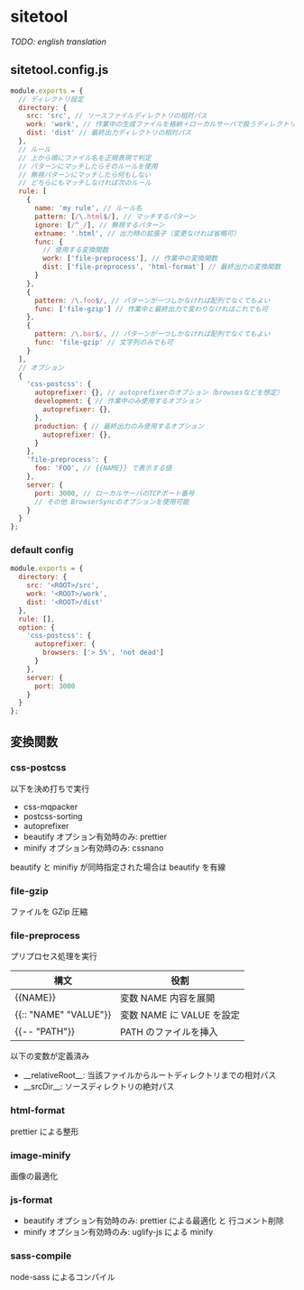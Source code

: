 # sitetool

_TODO: english translation_

## sitetool.config.js

```javascript
module.exports = {
  // ディレクトリ設定
  directory: {
    src: 'src', // ソースファイルディレクトリの相対パス
    work: 'work', // 作業中の生成ファイルを格納＋ローカルサーバで扱うディレクトリの相対パス
    dist: 'dist' // 最終出力ディレクトリの相対パス
  },
  // ルール
  // 上から順にファイル名を正規表現で判定
  // パターンにマッチしたらそのルールを使用
  // 無視パターンにマッチしたら何もしない
  // どちらにもマッチしなければ次のルール
  rule: [
    {
      name: 'my rule', // ルール名
      pattern: [/\.html$/], // マッチするパターン
      ignore: [/^_/], // 無視するパターン
      extname: '.html', // 出力時の拡張子（変更なければ省略可）
      func: {
        // 使用する変換関数
        work: ['file-preprocess'], // 作業中の変換関数
        dist: ['file-preprocess', 'html-format'] // 最終出力の変換関数
      }
    },
    {
      pattern: /\.foo$/, // パターンが一つしかなければ配列でなくてもよい
      func: ['file-gzip'] // 作業中と最終出力で変わりなければこれでも可
    },
    {
      pattern: /\.bar$/, // パターンが一つしかなければ配列でなくてもよい
      func: 'file-gzip' // 文字列のみでも可
    }
  ],
  // オプション
  {
    'css-postcss': {
      autoprefixer: {}, // autoprefixerのオプション（browsesなどを想定）
      development: { // 作業中のみ使用するオプション
        autoprefixer: {},
      },
      production: { // 最終出力のみ使用するオプション
        autoprefixer: {},
      }
    },
    'file-preprocess': {
      foo: 'FOO', // {{NAME}} で表示する値
    },
    server: {
      port: 3000, // ローカルサーバのTCPポート番号
      // その他 BrowserSyncのオプションを使用可能
    }
  }
};
```

### default config

```javascript
module.exports = {
  directory: {
    src: '<ROOT>/src',
    work: '<ROOT>/work',
    dist: '<ROOT>/dist'
  },
  rule: [],
  option: {
    'css-postcss': {
      autoprefixer: {
        browsers: ['> 5%', 'not dead']
      }
    },
    server: {
      port: 3000
    }
  }
};
```

## 変換関数

### css-postcss

以下を決め打ちで実行

- css-mqpacker
- postcss-sorting
- autoprefixer
- beautify オプション有効時のみ: prettier
- minify オプション有効時のみ: cssnano

beautify と minifiy が同時指定された場合は beautify を有線

### file-gzip

ファイルを GZip 圧縮

### file-preprocess

プリプロセス処理を実行

| 構文                  | 役割                      |
| --------------------- | ------------------------- |
| {{NAME}}              | 変数 NAME 内容を展開      |
| {{:: "NAME" "VALUE"}} | 変数 NAME に VALUE を設定 |
| {{-- "PATH"}}         | PATH のファイルを挿入     |

以下の変数が定義済み

- \_\_relativeRoot\_\_: 当該ファイルからルートディレクトリまでの相対パス
- \_\_srcDir\_\_: ソースディレクトリの絶対パス

### html-format

prettier による整形

### image-minify

画像の最適化

### js-format

- beautify オプション有効時のみ: prettier による最適化 と 行コメント削除
- minify オプション有効時のみ: uglify-js による minify

### sass-compile

node-sass によるコンパイル
